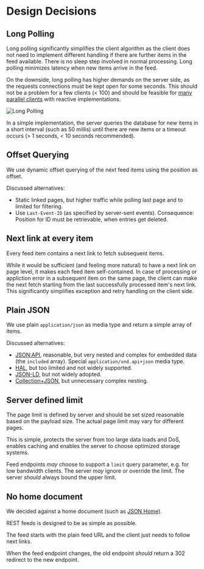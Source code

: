# Design Decisions

## Long Polling

Long polling significantly simplifies the client algorithm as the client does not need to implement different handling if there are further items in the feed available. There is no sleep step involved in normal processing. Long polling minimizes latency when new items arrive in the feed.

On the downside, long polling has higher demands on the server side, as the requests connections must be kept open for some seconds.
This should not be a problem for a few clients (< 100) and should be feasible for [many parallel clients](https://en.wikipedia.org/wiki/C10k_problem) with reactive implementations.

![Long Polling](https://i.ibb.co/x8jmrrM/Long-polling-1.png)

In a simple implementation, the server queries the database for new items in a short interval (such as 50 millis) until there are new items or a timeout occurs (> 1 seconds, < 10 seconds recommended).


## Offset Querying

We use dynamic offset querying of the next feed items using the position as offset.

Discussed alternatives:

* Static linked pages, but higher traffic while polling last page and to limited for filtering.
* Use `Last-Event-ID` (as specified by server-sent events). Consequence: Position for ID must be retrievable, when entries get deleted. 

## Next link at every item

Every feed item contains a next link to fetch subsequent items.

While it would be sufficient (and feeling more natural) to have a next link on page level, it makes each feed item self-contained.
In case of processing or appliction error in a subsequent item on the same page, the client can make the next fetch starting from the last successfully processed item's next link.
This significantly simplifies exception and retry handling on the client side.


## Plain JSON

We use plain `application/json` as media type and return a simple array of items.

Discussed alternatives:

- [JSON:API](https://jsonapi.org/), reasonable, but very nested and complex for embedded data (the `included` array). Special `application/vnd.api+json` media type.
- [HAL](http://stateless.co/hal_specification.html), but too limited and not widely supported.
- [JSON-LD](https://json-ld.org/), but not widely adopted.
- [Collection+JSON](http://amundsen.com/media-types/collection/), but unnecessary complex nesting.


## Server defined limit

The page limit is defined by server and should be set sized reasonable based on the payload size.
The actual page limit may vary for different pages.

This is simple, protects the server from too large data loads and DoS, enables caching and enables the server to choose optimized storage systems.

Feed endpoints _may_ choose to support a `limit` query parameter, e.g. for low bandwidth clients.
The server _may_ ignore or override the limit. The server _should_ always bound the upper limit.

## No home document

We decided against a home document (such as [JSON Home](https://mnot.github.io/I-D/json-home/)).

REST feeds is designed to be as simple as possible.

The feed starts with the plain feed URL and the client just needs to follow next links.

When the feed endpoint changes, the old endpoint _should_ return a 302 redirect to the new endpoint.
